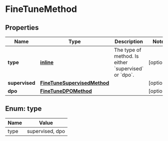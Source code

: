 
# FineTuneMethod

## Properties
| Name | Type | Description | Notes |
| ------------ | ------------- | ------------- | ------------- |
| **type** | [**inline**](#Type) | The type of method. Is either &#x60;supervised&#x60; or &#x60;dpo&#x60;. |  [optional] |
| **supervised** | [**FineTuneSupervisedMethod**](.md) |  |  [optional] |
| **dpo** | [**FineTuneDPOMethod**](.md) |  |  [optional] |


<a id="Type"></a>
## Enum: type
| Name | Value |
| ---- | ----- |
| type | supervised, dpo |



